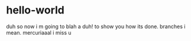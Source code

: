 # hello-world
duh
so now i m going to blah a duh!
to show you how its done. 
branches i mean. 
mercuriaaal i miss u

